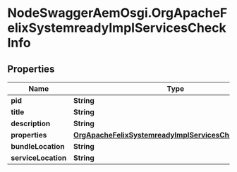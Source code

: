 # NodeSwaggerAemOsgi.OrgApacheFelixSystemreadyImplServicesCheckInfo

## Properties
Name | Type | Description | Notes
------------ | ------------- | ------------- | -------------
**pid** | **String** |  | [optional] 
**title** | **String** |  | [optional] 
**description** | **String** |  | [optional] 
**properties** | [**OrgApacheFelixSystemreadyImplServicesCheckProperties**](OrgApacheFelixSystemreadyImplServicesCheckProperties.md) |  | [optional] 
**bundleLocation** | **String** |  | [optional] 
**serviceLocation** | **String** |  | [optional] 



